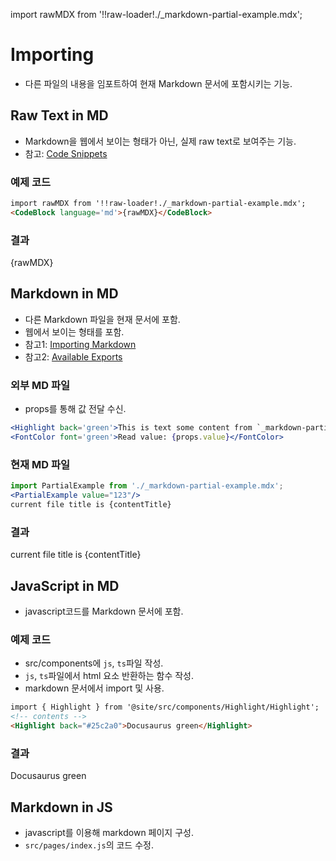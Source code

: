 import rawMDX from '!!raw-loader!./_markdown-partial-example.mdx';

# Importing
* 다른 파일의 내용을 임포트하여 현재 Markdown 문서에 포함시키는 기능.
## Raw Text in MD
* Markdown을 웹에서 보이는 형태가 아닌, 실제 raw text로 보여주는 기능.
* 참고: [Code Snippets](https://docusaurus.io/docs/markdown-features/react#importing-code-snippets)
### 예제 코드
```md
import rawMDX from '!!raw-loader!./_markdown-partial-example.mdx';
<CodeBlock language='md'>{rawMDX}</CodeBlock>
```
### 결과
<CodeBlock language='md'>{rawMDX}</CodeBlock>

## Markdown in MD
* 다른 Markdown 파일을 현재 문서에 포함.
* 웹에서 보이는 형태를 포함.
* 참고1: [Importing Markdown](https://docusaurus.io/docs/markdown-features/react#importing-markdown)
* 참고2: [Available Exports](https://docusaurus.io/docs/markdown-features/react#available-exports)
### 외부 MD 파일
* props를 통해 값 전달 수신.
```jsx title="_markdown-partial-example.mdx"
<Highlight back='green'>This is text some content from `_markdown-partial-example.mdx`.</Highlight>  
<FontColor font='green'>Read value: {props.value}</FontColor>
```
### 현재 MD 파일
```jsx title="current file"
import PartialExample from './_markdown-partial-example.mdx';
<PartialExample value="123"/>
current file title is {contentTitle}
```
### 결과
<PartialExample value="123"/>
current file title is {contentTitle}

## JavaScript in MD
* javascript코드를 Markdown 문서에 포함.
### 예제 코드
* src/components에 `js`, `ts`파일 작성.
* `js`, `ts`파일에서 html 요소 반환하는 함수 작성.
* markdown 문서에서 import 및 사용.
```md
import { Highlight } from '@site/src/components/Highlight/Highlight';
<!-- contents -->
<Highlight back="#25c2a0">Docusaurus green</Highlight>
```
### 결과
<Highlight back="#25c2a0">Docusaurus green</Highlight>

## Markdown in JS
* javascript를 이용해 markdown 페이지 구성.
* `src/pages/index.js`의 코드 수정.
